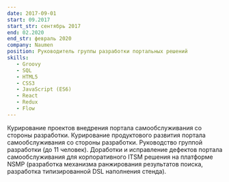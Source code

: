 ```yaml
---
date: 2017-09-01
start: 09.2017
start_str: сентябрь 2017
end: 02.2020
end_str: февраль 2020
company: Naumen
position: Руководитель группы разработки портальных решений
skills:
   - Groovy
   - SQL
   - HTML5
   - CSS3
   - JavaScript (ES6)
   - React
   - Redux
   - Flow
---
```

Курирование проектов внедрения портала самообслуживания
со стороны разработки. Курирование продуктового развития
портала самообслуживания со стороны разработки.
Руководство группой разработки (до 11 человек).
Доработки и исправление дефектов портала
самообслуживания для корпоративного ITSM решения на
платформе NSMP (разработка механизма ранжирования результатов поиска, разработка типизированной DSL
наполнения стенда).
